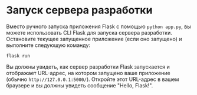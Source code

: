 # Запуск сервера разработки

Вместо ручного запуска приложения Flask с помощью `python app.py`, вы можете использовать CLI Flask для запуска сервера разработки. Остановите текущее запущенное приложение (если оно запущено) и выполните следующую команду:

```
flask run
```

Вы должны увидеть, как сервер разработки Flask запускается и отображает URL-адрес, на котором запущено ваше приложение (обычно `http://127.0.0.1:5000/`). Откройте этот URL-адрес в вашем браузере и вы должны увидеть сообщение "Hello, Flask!".
